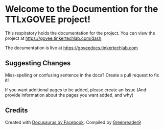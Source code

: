 # Welcome to the Documention for the TTLxGOVEE project!
This respiratory holds the documentation for the project. You can view the project at https://govee.tinkertechlab.com/dash

The documentation is live at https://goveedocs.tinkertechlab.com

## Suggesting Changes
Miss-spelling or confusing sentence in the docs? Create a pull request to fix it!

If you want additional pages to be added, please create an Issue (And provide information about the pages you want added, and why)

## Credits
Created with [Docusaurus by Facebook](https://github.com/facebook/docusaurus/). Compiled by [Greenreader9](https://github.com/greenreader9)
